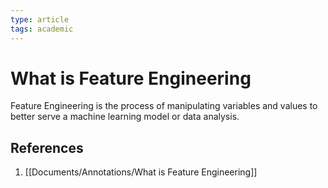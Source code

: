 ```yaml
---
type: article
tags: academic
---
```

# What is Feature Engineering

Feature Engineering is the process of manipulating variables and values to better serve a machine learning model or data analysis.

## References
1. [[Documents/Annotations/What is Feature Engineering]]